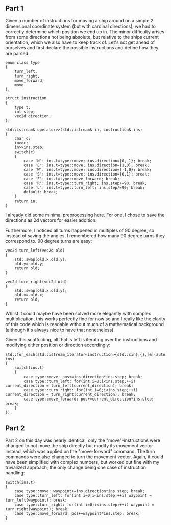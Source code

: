## Part 1

Given a number of instructions for moving a ship around on a simple 2 dimensional coordinate system (but with cardinal directions), we had to correctly determine which position we end up in. The minor difficulty arises from some directions not being absolute, but relative to the ships current orientation, which we also have to keep track of. Let's not get ahead of ourselves and first declare the possible instructions and define how they are parsed:

	enum class type
	{
		turn_left,
		turn_right,
		move_forward,
		move
	};
	
	struct instruction
	{
		type t;
		int step;
		vec2d direction;
	};
	
	std::istream& operator>>(std::istream& in, instruction& ins)
	{
		char c;
		in>>c;
		in>>ins.step;
		switch(c)
		{
			case 'N': ins.t=type::move; ins.direction={0,-1}; break;
			case 'E': ins.t=type::move; ins.direction={1,0}; break;
			case 'W': ins.t=type::move; ins.direction={-1,0}; break;
			case 'S': ins.t=type::move; ins.direction={0,1}; break;
			case 'F': ins.t=type::move_forward; break;
			case 'R': ins.t=type::turn_right; ins.step/=90; break;
			case 'L': ins.t=type::turn_left; ins.step/=90; break;
			default: break;
		}
		return in;
	}

I already did some minimal preprocessing here. For one, I chose to save the directions as 2d vectors for easier addition.

Furthermore, I noticed all turns happened in multiples of 90 degree, so instead of saving the angles, I remembered how many 90 degree turns they correspond to. 90 degree turns are easy:

	vec2d turn_left(vec2d old)
	{
		std::swap(old.x,old.y);
		old.y=-old.y;
		return old;
	}
	
	vec2d turn_right(vec2d old)
	{	
		std::swap(old.x,old.y);
		old.x=-old.x;
		return old;
	}


Whilst it could maybe have been solved more elegantly with complex multiplication, this works perfectly fine for now so and I really like the clarity of this code which is readable without much of a mathematical background (although it's always nice to have that nonetheless).

Given this scaffolding, all that is left is iterating over the instructions and modifying either position or direction accordingly:

	std::for_each(std::istream_iterator<instruction>{std::cin},{},[&](auto ins)
	{
		switch(ins.t)
		{
			case type::move: pos+=ins.direction*ins.step; break;
			case type::turn_left: for(int i=0;i<ins.step;++i) current_direction = turn_left(current_direction); break;
			case type::turn_right: for(int i=0;i<ins.step;++i) current_direction = turn_right(current_direction); break;
			case type::move_forward: pos+=current_direction*ins.step; break;
		}
	});

## Part 2

Part 2 on this day was nearly identical, only the "move"-instructions were changed to not move the ship directly but modify its movement vector instead, which was applied on the "move-forward" command. The turn commands were also changed to turn the movement vector. Again, it could have been simplified with complex numbers, but worked out fine with my trivialized approach, the only change being one case of instruction handling:


	switch(ins.t)
	{
		case type::move: waypoint+=ins.direction*ins.step; break;
		case type::turn_left: for(int i=0;i<ins.step;++i) waypoint = turn_left(waypoint); break;
		case type::turn_right: for(int i=0;i<ins.step;++i) waypoint = turn_right(waypoint); break;
		case type::move_forward: pos+=waypoint*ins.step; break;
	}

